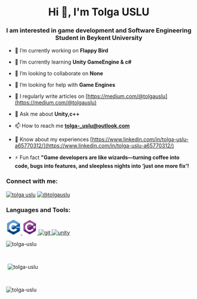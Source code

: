 <h1 align="center">Hi 👋, I'm Tolga USLU</h1>
<h3 align="center">I am interested in game development and Software Engineering Student in Beykent University</h3>

- 🔭 I’m currently working on **Flappy Bird**

- 🌱 I’m currently learning **Unity GameEngine & c#**

- 👯 I’m looking to collaborate on **None**

- 🤝 I’m looking for help with **Game Engines**

- 📝 I regularly write articles on [https://medium.com/@tolgauslu](https://medium.com/@tolgauslu)

- 💬 Ask me about **Unity,c++**

- 📫 How to reach me **tolga-_uslu@outlook.com**

- 📄 Know about my experiences [https://www.linkedin.com/in/tolga-uslu-a65770312/](https://www.linkedin.com/in/tolga-uslu-a65770312/)

- ⚡ Fun fact **"Game developers are like wizards—turning coffee into code, bugs into features, and sleepless nights into ‘just one more fix’!**

<h3 align="left">Connect with me:</h3>
<p align="left">
<a href="https://www.linkedin.com/in/tolga-uslu-a65770312/" target="blank"><img align="center" src="https://raw.githubusercontent.com/rahuldkjain/github-profile-readme-generator/master/src/images/icons/Social/linked-in-alt.svg" alt="tolga uslu" height="30" width="40" /></a>
<a href="https://medium.com/@tolgauslu" target="blank"><img align="center" src="https://raw.githubusercontent.com/rahuldkjain/github-profile-readme-generator/master/src/images/icons/Social/medium.svg" alt="@tolgauslu" height="30" width="40" /></a>
</p>

<h3 align="left">Languages and Tools:</h3>
<p align="left"> <a href="https://www.w3schools.com/cpp/" target="_blank" rel="noreferrer"> <img src="https://raw.githubusercontent.com/devicons/devicon/master/icons/cplusplus/cplusplus-original.svg" alt="cplusplus" width="40" height="40"/> </a> <a href="https://www.w3schools.com/cs/" target="_blank" rel="noreferrer"> <img src="https://raw.githubusercontent.com/devicons/devicon/master/icons/csharp/csharp-original.svg" alt="csharp" width="40" height="40"/> </a> <a href="https://git-scm.com/" target="_blank" rel="noreferrer"> <img src="https://www.vectorlogo.zone/logos/git-scm/git-scm-icon.svg" alt="git" width="40" height="40"/> </a> <a href="https://unity.com/" target="_blank" rel="noreferrer"> <img src="https://www.vectorlogo.zone/logos/unity3d/unity3d-icon.svg" alt="unity" width="40" height="40"/> </a> </p>

  <p><img src="https://github-readme-stats.vercel.app/api/top-langs?username=tolga-uslu&show_icons=true&locale=en&layout=compact" alt="tolga-uslu" /></p><br>

<p>&nbsp;<img src="https://github-readme-stats.vercel.app/api?username=tolga-uslu&show_icons=true&locale=en" alt="tolga-uslu" /></p><br>

<p><img src="https://github-readme-streak-stats.herokuapp.com/?user=tolga-uslu&" alt="tolga-uslu" /></p>


